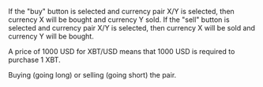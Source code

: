 If the "buy" button is selected and currency pair X/Y is selected, then currency X will be bought and currency Y sold.
If the "sell" button is selected and currency pair X/Y is selected, then currency X will be sold and currency Y will be bought.

A price of 1000 USD for XBT/USD means that 1000 USD is required to purchase 1 XBT.

Buying (going long) or selling (going short) the pair.
